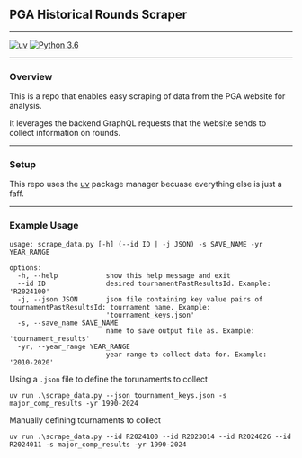 ## PGA Historical Rounds Scraper

---

[![uv](https://img.shields.io/endpoint?url=https://raw.githubusercontent.com/astral-sh/uv/main/assets/badge/v0.json)](https://github.com/astral-sh/uv)
[![Python 3.6](https://img.shields.io/badge/Python-3.9%20%7C%203.10%20%7C%203.11%20%7C%203.12-blue)](https://www.python.org/downloads/release/python-30/)

---
### Overview

This is a repo that enables easy scraping of data from the PGA website for analysis.

It leverages the backend GraphQL requests that the website sends to collect information on rounds.

---
### Setup
This repo uses the [uv](https://github.com/astral-sh/uv) package manager becuase everything else is just a faff.

---
### Example Usage
```
usage: scrape_data.py [-h] (--id ID | -j JSON) -s SAVE_NAME -yr YEAR_RANGE

options:
  -h, --help            show this help message and exit
  --id ID               desired tournamentPastResultsId. Example: 'R2024100'
  -j, --json JSON       json file containing key value pairs of tournamentPastResultsId: tournament name. Example:
                        'tournament_keys.json'
  -s, --save_name SAVE_NAME
                        name to save output file as. Example: 'tournament_results'
  -yr, --year_range YEAR_RANGE
                        year range to collect data for. Example: '2010-2020'
```

Using a `.json` file to define the torunaments to collect  

`uv run .\scrape_data.py --json tournament_keys.json -s major_comp_results -yr 1990-2024` 

Manually defining tournaments to collect

`uv run .\scrape_data.py --id R2024100 --id R2023014 --id R2024026 --id R2024011 -s major_comp_results -yr 1990-2024`
